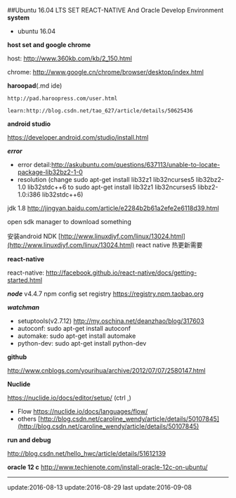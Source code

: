 ##Ubuntu 16.04 LTS SET REACT-NATIVE And Oracle Develop Environment
**system**

 - ubuntu 16.04

**host set and google chrome**

host: http://www.360kb.com/kb/2_150.html

chrome: http://www.google.cn/chrome/browser/desktop/index.html

**haroopad**(.md ide)

	http://pad.haroopress.com/user.html
	
    learn:http://blog.csdn.net/tao_627/article/details/50625436
    
**android studio**

https://developer.android.com/studio/install.html


***error***

- error detail:http://askubuntu.com/questions/637113/unable-to-locate-package-lib32bz2-1-0
- resolution (change sudo apt-get install lib32z1 lib32ncurses5 lib32bz2-1.0 lib32stdc++6 to sudo apt-get install lib32z1 lib32ncurses5 libbz2-1.0:i386 lib32stdc++6)

jdk  1.8 http://jingyan.baidu.com/article/e2284b2b61a2efe2e6118d39.html

open  sdk manager to download something

安装android NDK [http://www.linuxdiyf.com/linux/13024.html](http://www.linuxdiyf.com/linux/13024.html) react native 热更新需要


 
**react-native**

react-native: http://facebook.github.io/react-native/docs/getting-started.html

***node***  v4.4.7
npm config set registry https://registry.npm.taobao.org

***watchman***

- setuptools(v2.7.12) http://my.oschina.net/deanzhao/blog/317603
- autoconf: sudo apt-get install autoconf
- automake: sudo apt-get install automake
- python-dev: sudo apt-get install python-dev

**github**

http://www.cnblogs.com/yourihua/archive/2012/07/07/2580147.html

**Nuclide**

 https://nuclide.io/docs/editor/setup/   (ctrl ,)
 
 - Flow https://nuclide.io/docs/languages/flow/
 - others
[http://blog.csdn.net/caroline_wendy/article/details/50107845](http://blog.csdn.net/caroline_wendy/article/details/50107845)
		 
**run and debug**

http://blog.csdn.net/hello_hwc/article/details/51612139

**oracle 12 c**
http://www.techienote.com/install-oracle-12c-on-ubuntu/


* * *
update:2016-08-13
update:2016-08-29
last update:2016-09-08


